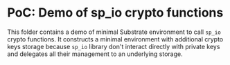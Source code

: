 # PoC: Demo of sp_io crypto functions

This folder contains a demo of minimal Substrate environment to call `sp_io` crypto functions.
It constructs a minimal environment with additional crypto keys storage because `sp_io` library
don't interact directly with private keys and delegates all their management to an underlying storage.
